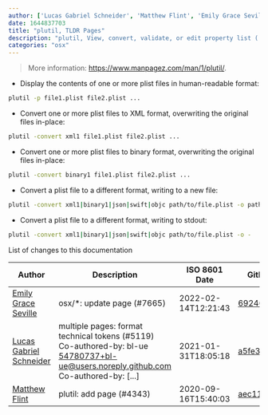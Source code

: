 ```yaml
---
author: ['Lucas Gabriel Schneider', 'Matthew Flint', 'Emily Grace Seville']
date: 1644837703
title: "plutil, TLDR Pages"
description: "plutil, View, convert, validate, or edit property list ('plist') files."
categories: "osx"
---
```

> More information: <https://www.manpagez.com/man/1/plutil/>.

- Display the contents of one or more plist files in human-readable format:

```bash
plutil -p file1.plist file2.plist ...
```

- Convert one or more plist files to XML format, overwriting the original files in-place:

```bash
plutil -convert xml1 file1.plist file2.plist ...
```

- Convert one or more plist files to binary format, overwriting the original files in-place:

```bash
plutil -convert binary1 file1.plist file2.plist ...
```

- Convert a plist file to a different format, writing to a new file:

```bash
plutil -convert xml1|binary1|json|swift|objc path/to/file.plist -o path/to/new_file.plist
```

- Convert a plist file to a different format, writing to stdout:

```bash
plutil -convert xml1|binary1|json|swift|objc path/to/file.plist -o -
```
List of changes to this documentation


Author | Description | ISO 8601 Date | GitHub link
------|-----|-----|-----
[Emily Grace Seville](mailto:emilyseville7cf@gmail.com) | osx/*: update page (#7665) | 2022-02-14T12:21:43 | [692469016e62](https://github.com/tldr-pages/tldr/commit/692469016e62d4410ec92a8f29272e447046a0d2)
[Lucas Gabriel Schneider](mailto:casdpa@gmail.com) | multiple pages: format technical tokens (#5119) Co-authored-by: bl-ue <54780737+bl-ue@users.noreply.github.com> Co-authored-by: [...] | 2021-01-31T18:05:18 | [a5fe31bc47ae](https://github.com/tldr-pages/tldr/commit/a5fe31bc47aece3efa5e66b52b3cf384f27d5d72)
[Matthew Flint](mailto:355086+mflint@users.noreply.github.com) | plutil: add page (#4343) | 2020-09-16T15:40:03 | [aec11c1aafc5](https://github.com/tldr-pages/tldr/commit/aec11c1aafc5db9f7f2b1347defb6638c8790001)

